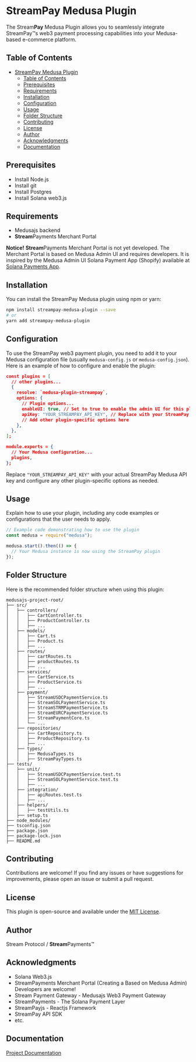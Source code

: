 # StreamPay Medusa Plugin

The Stream**Pay** Medusa Plugin allows you to seamlessly integrate StreamPay™s web3 payment processing capabilities into your Medusa-based e-commerce platform.

## Table of Contents

- [StreamPay Medusa Plugin](#streampay-medusa-plugin)
  - [Table of Contents](#table-of-contents)
  - [Prerequisites](#prerequisites)
  - [Requirements](#requirements)
  - [Installation](#installation)
  - [Configuration](#configuration)
  - [Usage](#usage)
  - [Folder Structure](#folder-structure)
  - [Contributing](#contributing)
  - [License](#license)
  - [Author](#author)
  - [Acknowledgments](#acknowledgments)
  - [Documentation](#documentation)

## Prerequisites

- Install Node.js
- Install git
- Install Postgres
- Install Solana web3.js

## Requirements

- Medusajs backend
- **Stream**Payments Merchant Portal

**Notice!** **Stream**Payments Merchant Portal is not yet developed. The Merchant Portal is based on Medusa Admin UI and requires developers. It is inspired by the Medusa Admin UI Solana Payment App (Shopify) available at [Solana Payments App](https://github.com/solana-labs/solana-payments-app).

## Installation

You can install the StreamPay Medusa plugin using npm or yarn:

```bash
npm install streampay-medusa-plugin --save
# or
yarn add streampay-medusa-plugin
```

## Configuration

To use the StreamPay web3 payment plugin, you need to add it to your Medusa configuration file (usually `medusa-config.js` or `medusa-config.json`). Here is an example of how to configure and enable the plugin:

```json
const plugins = [
  // other plugins...
  {
    resolve: `medusa-plugin-streampay`,
    options: {
      // Plugin options...
      enableUI: true, // Set to true to enable the admin UI for this plugin
      apiKey: "YOUR_STREAMPAY_API_KEY", // Replace with your StreamPay API key
      // Add other plugin-specific options here
    },
  },
];

module.exports = {
  // Your Medusa configuration...
  plugins,
};
```

Replace `"YOUR_STREAMPAY_API_KEY"` with your actual StreamPay Medusa API key and configure any other plugin-specific options as needed.

## Usage

Explain how to use your plugin, including any code examples or configurations that the user needs to apply.

```javascript
// Example code demonstrating how to use the plugin
const medusa = require("medusa");

medusa.start().then(() => {
  // Your Medusa instance is now using the StreamPay plugin
});
```

## Folder Structure

Here is the recommended folder structure when using this plugin:

```
medusajs-project-root/
├── src/
│   ├── controllers/
│   │   ├── CartController.ts
│   │   ├── ProductController.ts
│   │   ├── ...
│   ├── models/
│   │   ├── Cart.ts
│   │   ├── Product.ts
│   │   ├── ...
│   ├── routes/
│   │   ├── cartRoutes.ts
│   │   ├── productRoutes.ts
│   │   ├── ...
│   ├── services/
│   │   ├── CartService.ts
│   │   ├── ProductService.ts
│   │   ├── ...
│   ├── payment/
│   │   ├── StreamUSDCPaymentService.ts
│   │   ├── StreamSOLPaymentService.ts
│   │   ├── StreamSTRMPaymentService.ts
│   │   ├── StreamEURCPaymentService.ts
│   │   ├── StreamPaymentCore.ts
│   │   └── ...
│   ├── repositories/
│   │   ├── CartRepository.ts
│   │   ├── ProductRepository.ts
│   │   ├── ...
│   ├── types/
│   │   ├── MedusaTypes.ts
│   │   ├── StreamPayTypes.ts
├── tests/
│   ├── unit/
│   │   ├── StreamUSDCPaymentService.test.ts
│   │   ├── StreamSOLPaymentService.test.ts
│   │   ├── ...
│   ├── integration/
│   │   ├── apiRoutes.test.ts
│   │   ├── ...
│   ├── helpers/
│   │   ├── testUtils.ts
│   ├── setup.ts
├── node_modules/
├── tsconfig.json
├── package.json
├── package-lock.json
├── README.md
```

## Contributing

Contributions are welcome! If you find any issues or have suggestions for improvements, please open an issue or submit a pull request.

## License

This plugin is open-source and available under the [MIT License](LICENSE).

## Author

Stream Protocol / **Stream**Payments™

## Acknowledgments

- Solana Web3.js
- StreamPayments Merchant Portal (Creating a Based on Medusa Admin) Developers are welcome!
- Stream Payment Gateway - Medusajs Web3 Payment Gateway
- StreamPayments - The Solana Payment Layer
- StreamPayjs - Reactjs Framework
- StreamPay API SDK
- etc.

## Documentation

[Project Documentation](https://)
